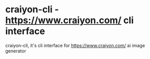 # craiyon-cli - https://www.craiyon.com/ cli interface
craiyon-cli, it's cli interface for https://www.craiyon.com/ ai image generator